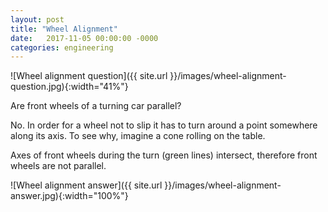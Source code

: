 ```yaml
---
layout: post
title: "Wheel Alignment"
date:   2017-11-05 00:00:00 -0000
categories: engineering
---
```


![Wheel alignment question]({{ site.url }}/images/wheel-alignment-question.jpg){:width="41%"}

Are front wheels of a turning car parallel?

<!--more-->

No. In order for a wheel not to slip it has to turn around a point somewhere along its axis. To see why, imagine a cone rolling on the table.

Axes of front wheels during the turn (green lines) intersect, therefore front wheels are not parallel.

![Wheel alignment answer]({{ site.url }}/images/wheel-alignment-answer.jpg){:width="100%"}

